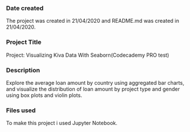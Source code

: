 ### Date created
The project was created in 21/04/2020 and README.md was created in 21/04/2020.

### Project Title
Project: Visualizing Kiva Data With Seaborn(Codecademy PRO test)

### Description
Explore the average loan amount by country using aggregated bar charts, and visualize the distribution of loan amount by project type and gender using box plots and violin plots.

### Files used
To make this project i used Jupyter Notebook.
